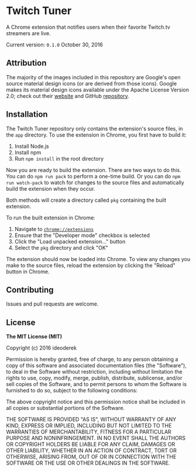 Twitch Tuner
============

A Chrome extension that notifies users when their favorite Twitch.tv streamers are live.

Current version: `0.1.0` October 30, 2016

Attribution
-----------

The majority of the images included in this repository are Google's open source material design icons (or are derived from those icons). Google makes its material design icons available under the Apache License Version 2.0; check out their [website](https://design.google.com/icons/) and GitHub [repository](https://github.com/google/material-design-icons/).

Installation
------------

The Twitch Tuner repository only contains the extension's source files, in the `app` directory. To use the extension in Chrome, you first have to build it:

1. Install Node.js
2. Install npm
3. Run `npm install` in the root directory

Now you are ready to build the extension. There are two ways to do this. You can do `npm run pack` to perform a one-time build. Or you can do `npm run watch-pack` to watch for changes to the source files and automatically build the extension when they occur.

Both methods will create a directory called `pkg` containing the built extension.

To run the built extension in Chrome:

1. Navigate to [`chrome://extensions`](chrome://extensions)
2. Ensure that the "Developer mode" checkbox is selected
3. Click the "Load unpacked extension..." button
4. Select the `pkg` directory and click "OK"

The extension should now be loaded into Chrome. To view any changes you make to the source files, reload the extension by clicking the "Reload" button in Chrome.

Contributing
------------

Issues and pull requests are welcome.

License
-------

**The MIT License (MIT)**

Copyright (c) 2016 ideoderek

Permission is hereby granted, free of charge, to any person obtaining a copy of this software and associated documentation files (the "Software"), to deal in the Software without restriction, including without limitation the rights to use, copy, modify, merge, publish, distribute, sublicense, and/or sell copies of the Software, and to permit persons to whom the Software is furnished to do so, subject to the following conditions:

The above copyright notice and this permission notice shall be included in all copies or substantial portions of the Software.

THE SOFTWARE IS PROVIDED "AS IS", WITHOUT WARRANTY OF ANY KIND, EXPRESS OR IMPLIED, INCLUDING BUT NOT LIMITED TO THE WARRANTIES OF MERCHANTABILITY, FITNESS FOR A PARTICULAR PURPOSE AND NONINFRINGEMENT. IN NO EVENT SHALL THE AUTHORS OR COPYRIGHT HOLDERS BE LIABLE FOR ANY CLAIM, DAMAGES OR OTHER LIABILITY, WHETHER IN AN ACTION OF CONTRACT, TORT OR OTHERWISE, ARISING FROM, OUT OF OR IN CONNECTION WITH THE SOFTWARE OR THE USE OR OTHER DEALINGS IN THE SOFTWARE.